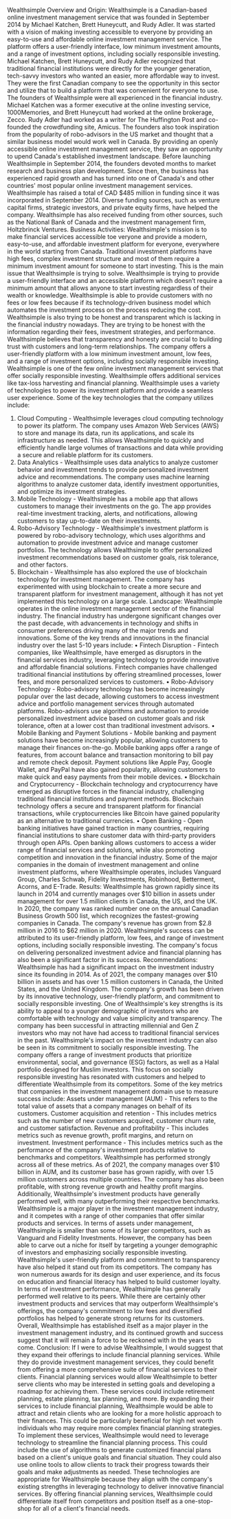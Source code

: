 Wealthsimple
Overview and Origin:
Wealthsimple is a Canadian-based online investment management service that was founded in September 2014 by Michael Katchen, Brett Huneycutt, and Rudy Adler. It was started with a vision of making investing accessible to everyone by providing an easy-to-use and affordable online investment management service. The platform offers a user-friendly interface, low minimum investment amounts, and a range of investment options, including socially responsible investing.
Michael Katchen, Brett Huneycutt, and Rudy Adler recognized that traditional financial institutions were directly for the younger generation, tech-savvy investors who wanted an easier, more affordable way to invest. They were the first Canadian company to see the opportunity in this sector and utilize that to build a platform that was convenient for everyone to use. 
The founders of Wealthsimple were all experienced in the financial industry. Michael Katchen was a former executive at the online investing service, 1000Memories, and Brett Huneycutt had worked at the online brokerage, Zecco. Rudy Adler had worked as a writer for The Huffington Post and co-founded the crowdfunding site, Amicus.
The founders also took inspiration from the popularity of robo-advisors in the US market and thought that a similar business model would work well in Canada. By providing an openly accessible online investment management service, they saw an opportunity to upend Canada's established investment landscape.
Before launching Wealthsimple in September 2014, the founders devoted months to market research and business plan development. Since then, the business has experienced rapid growth and has turned into one of Canada's and other countries' most popular online investment management services.
Wealthsimple has raised a total of CAD $485 million in funding since it was incorporated in September 2014.
Diverse funding sources, such as venture capital firms, strategic investors, and private equity firms, have helped the company. 
Wealthsimple has also received funding from other sources, such as the National Bank of Canada and the investment management firm, Holtzbrinck Ventures.
Business Activities:
Wealthsimple's mission is to make financial services accessible toe veryone and provide a modern, easy-to-use, and affordable investment platform for everyone, everywhere in the world starting from Canada. 
Traditional investment platforms have high fees, complex investment structure and most of them require a minimum investment amount for someone to start investing. This is the main issue that Wealthsimple is trying to solve. Wealthsimple is trying to provide a user-friendly interface and an accessible platform which doesn’t require a minimum amount that allows anyone to start investing regardless of their wealth or knowledge. Wealthsimple is able to provide customers with no fees or low fees because if its technology-driven business model which automates the investment process on the process reducing the cost. 
Wealthsimple is also trying to be honest and transparent which is lacking in the financial industry nowadays. They are trying to be honest with the information regarding their fees, investment strategies, and performance. Wealthsimple believes that transparency and honesty are crucial to building trust with customers and long-term relationships. 
The company offers a user-friendly platform with a low minimum investment amount, low fees, and a range of investment options, including socially responsible investing. Wealthsimple is one of the few online investment management services that offer socially responsible investing. Wealthsimple offers additional services like tax-loss harvesting and financial planning.
Wealthsimple uses a variety of technologies to power its investment platform and provide a seamless user experience. Some of the key technologies that the company utilizes include:
1.	Cloud Computing - Wealthsimple leverages cloud computing technology to power its platform. The company uses Amazon Web Services (AWS) to store and manage its data, run its applications, and scale its infrastructure as needed. This allows Wealthsimple to quickly and efficiently handle large volumes of transactions and data while providing a secure and reliable platform for its customers.
2.	Data Analytics - Wealthsimple uses data analytics to analyze customer behavior and investment trends to provide personalized investment advice and recommendations. The company uses machine learning algorithms to analyze customer data, identify investment opportunities, and optimize its investment strategies.
3.	Mobile Technology - Wealthsimple has a mobile app that allows customers to manage their investments on the go. The app provides real-time investment tracking, alerts, and notifications, allowing customers to stay up-to-date on their investments.
4.	Robo-Advisory Technology - Wealthsimple's investment platform is powered by robo-advisory technology, which uses algorithms and automation to provide investment advice and manage customer portfolios. The technology allows Wealthsimple to offer personalized investment recommendations based on customer goals, risk tolerance, and other factors.
5.	Blockchain - Wealthsimple has also explored the use of blockchain technology for investment management. The company has experimented with using blockchain to create a more secure and transparent platform for investment management, although it has not yet implemented this technology on a large scale.
Landscape:
Wealthsimple operates in the online investment management sector of the financial industry.
The financial industry has undergone significant changes over the past decade, with advancements in technology and shifts in consumer preferences driving many of the major trends and innovations. Some of the key trends and innovations in the financial industry over the last 5-10 years include:
•	Fintech Disruption - Fintech companies, like Wealthsimple, have emerged as disruptors in the financial services industry, leveraging technology to provide innovative and affordable financial solutions. Fintech companies have challenged traditional financial institutions by offering streamlined processes, lower fees, and more personalized services to customers.
•	Robo-Advisory Technology - Robo-advisory technology has become increasingly popular over the last decade, allowing customers to access investment advice and portfolio management services through automated platforms. Robo-advisors use algorithms and automation to provide personalized investment advice based on customer goals and risk tolerance, often at a lower cost than traditional investment advisors.
•	Mobile Banking and Payment Solutions - Mobile banking and payment solutions have become increasingly popular, allowing customers to manage their finances on-the-go. Mobile banking apps offer a range of features, from account balance and transaction monitoring to bill pay and remote check deposit. Payment solutions like Apple Pay, Google Wallet, and PayPal have also gained popularity, allowing customers to make quick and easy payments from their mobile devices.
•	Blockchain and Cryptocurrency - Blockchain technology and cryptocurrency have emerged as disruptive forces in the financial industry, challenging traditional financial institutions and payment methods. Blockchain technology offers a secure and transparent platform for financial transactions, while cryptocurrencies like Bitcoin have gained popularity as an alternative to traditional currencies.
•	Open Banking - Open banking initiatives have gained traction in many countries, requiring financial institutions to share customer data with third-party providers through open APIs. Open banking allows customers to access a wider range of financial services and solutions, while also promoting competition and innovation in the financial industry.
Some of the major companies in the domain of investment management and online investment platforms, where Wealthsimple operates, includes Vanguard Group, Charles Schwab, Fidelity Investments, Robinhood, Betterment, Acorns, and E-Trade.
Results:
Wealthsimple has grown rapidly since its launch in 2014 and currently manages over $10 billion in assets under management for over 1.5 million clients in Canada, the US, and the UK. In 2020, the company was ranked number one on the annual Canadian Business Growth 500 list, which recognizes the fastest-growing companies in Canada. The company's revenue has grown from $2.8 million in 2016 to $62 million in 2020.
Wealthsimple's success can be attributed to its user-friendly platform, low fees, and range of investment options, including socially responsible investing. The company's focus on delivering personalized investment advice and financial planning has also been a significant factor in its success.
Recommendations:
Wealthsimple has had a significant impact on the investment industry since its founding in 2014. As of 2021, the company manages over $10 billion in assets and has over 1.5 million customers in Canada, the United States, and the United Kingdom. The company's growth has been driven by its innovative technology, user-friendly platform, and commitment to socially responsible investing.
One of Wealthsimple's key strengths is its ability to appeal to a younger demographic of investors who are comfortable with technology and value simplicity and transparency. The company has been successful in attracting millennial and Gen Z investors who may not have had access to traditional financial services in the past.
Wealthsimple's impact on the investment industry can also be seen in its commitment to socially responsible investing. The company offers a range of investment products that prioritize environmental, social, and governance (ESG) factors, as well as a Halal portfolio designed for Muslim investors. This focus on socially responsible investing has resonated with customers and helped to differentiate Wealthsimple from its competitors.
Some of the key metrics that companies in the investment management domain use to measure success include:
Assets under management (AUM) - This refers to the total value of assets that a company manages on behalf of its customers.
Customer acquisition and retention - This includes metrics such as the number of new customers acquired, customer churn rate, and customer satisfaction.
Revenue and profitability - This includes metrics such as revenue growth, profit margins, and return on investment.
Investment performance - This includes metrics such as the performance of the company's investment products relative to benchmarks and competitors.
Wealthsimple has performed strongly across all of these metrics. As of 2021, the company manages over $10 billion in AUM, and its customer base has grown rapidly, with over 1.5 million customers across multiple countries. The company has also been profitable, with strong revenue growth and healthy profit margins. Additionally, Wealthsimple's investment products have generally performed well, with many outperforming their respective benchmarks.
Wealthsimple is a major player in the investment management industry, and it competes with a range of other companies that offer similar products and services. In terms of assets under management, Wealthsimple is smaller than some of its larger competitors, such as Vanguard and Fidelity Investments. However, the company has been able to carve out a niche for itself by targeting a younger demographic of investors and emphasizing socially responsible investing.
Wealthsimple's user-friendly platform and commitment to transparency have also helped it stand out from its competitors. The company has won numerous awards for its design and user experience, and its focus on education and financial literacy has helped to build customer loyalty.
In terms of investment performance, Wealthsimple has generally performed well relative to its peers. While there are certainly other investment products and services that may outperform Wealthsimple's offerings, the company's commitment to low fees and diversified portfolios has helped to generate strong returns for its customers. Overall, Wealthsimple has established itself as a major player in the investment management industry, and its continued growth and success suggest that it will remain a force to be reckoned with in the years to come.
Conclusion:
If I were to advise Wealthsimple, I would suggest that they expand their offerings to include financial planning services. While they do provide investment management services, they could benefit from offering a more comprehensive suite of financial services to their clients.
Financial planning services would allow Wealthsimple to better serve clients who may be interested in setting goals and developing a roadmap for achieving them. These services could include retirement planning, estate planning, tax planning, and more.
By expanding their services to include financial planning, Wealthsimple would be able to attract and retain clients who are looking for a more holistic approach to their finances. This could be particularly beneficial for high net worth individuals who may require more complex financial planning strategies.
To implement these services, Wealthsimple would need to leverage technology to streamline the financial planning process. This could include the use of algorithms to generate customized financial plans based on a client's unique goals and financial situation. They could also use online tools to allow clients to track their progress towards their goals and make adjustments as needed.
These technologies are appropriate for Wealthsimple because they align with the company's existing strengths in leveraging technology to deliver innovative financial services. By offering financial planning services, Wealthsimple could differentiate itself from competitors and position itself as a one-stop-shop for all of a client's financial needs.


